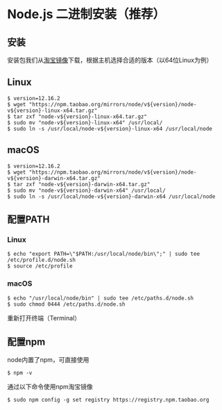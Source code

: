 # Node.js 二进制安装（推荐）

## 安装
安装包我们从[淘宝镜像](https://npm.taobao.org/mirrors/node)下载，根据主机选择合适的版本（以64位Linux为例）

## Linux

```shell
$ version=12.16.2
$ wget "https://npm.taobao.org/mirrors/node/v${version}/node-v${version}-linux-x64.tar.gz"
$ tar zxf "node-v${version}-linux-x64.tar.gz"
$ sudo mv "node-v${version}-linux-x64" /usr/local/
$ sudo ln -s /usr/local/node-v${version}-linux-x64 /usr/local/node
```

## macOS

```shell
$ version=12.16.2
$ wget "https://npm.taobao.org/mirrors/node/v${version}/node-v${version}-darwin-x64.tar.gz"
$ tar zxf "node-v${version}-darwin-x64.tar.gz"
$ sudo mv "node-v${version}-darwin-x64" /usr/local/
$ sudo ln -s /usr/local/node-v${version}-darwin-x64 /usr/local/node
```

## 配置PATH

### Linux

```shell
$ echo "export PATH=\"$PATH:/usr/local/node/bin\";" | sudo tee /etc/profile.d/node.sh
$ source /etc/profile
```

### macOS

```shell
$ echo "/usr/local/node/bin" | sudo tee /etc/paths.d/node.sh
$ sudo chmod 0444 /etc/paths.d/node.sh
```

重新打开终端（Terminal）

## 配置npm

node内置了npm，可直接使用

```shell
$ npm -v
```

通过以下命令使用npm淘宝镜像

```shell
$ sudo npm config -g set registry https://registry.npm.taobao.org
```

